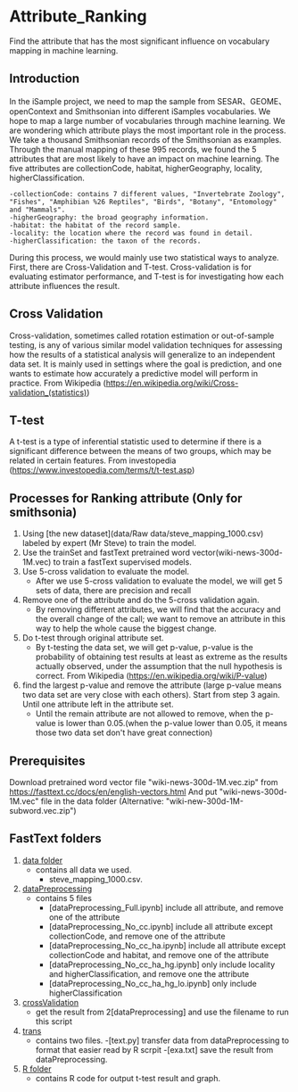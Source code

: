 # Attribute_Ranking
Find the attribute that has the most significant influence on vocabulary mapping in machine learning.

## Introduction
In the iSample project, we need to map the sample from SESAR、GEOME、openContext and Smithsonian into different iSamples vocabularies. We hope to map a large number of vocabularies through machine learning.  We are wondering which attribute plays the most important role in the process. We take a thousand Smithsonian records of the Smithsonian as examples. Through the manual mapping of these 995 records, we found the 5 attributes that are most likely to have an impact on machine learning. The five attributes are collectionCode, habitat, higherGeography, locality, higherClassification.
```
-collectionCode: contains 7 different values, "Invertebrate Zoology", "Fishes", "Amphibian %26 Reptiles", "Birds", "Botany", "Entomology" and "Mammals".
-higherGeography: the broad geography information.
-habitat: the habitat of the record sample.
-locality: the location where the record was found in detail.
-higherClassification: the taxon of the records. 
```
During this process,  we would mainly use two statistical ways to analyze. First, there are Cross-Validation and T-test. Cross-validation is for evaluating estimator performance, and T-test is for investigating how each attribute influences the result.

## Cross Validation
Cross-validation, sometimes called rotation estimation or out-of-sample testing, is any of various similar model validation techniques for assessing how the results of a statistical analysis will generalize to an independent data set. It is mainly used in settings where the goal is prediction, and one wants to estimate how accurately a predictive model will perform in practice. From Wikipedia (https://en.wikipedia.org/wiki/Cross-validation_(statistics))

## T-test
A t-test is a type of inferential statistic used to determine if there is a significant difference between the means of two groups, which may be related in certain features. 
From investopedia (https://www.investopedia.com/terms/t/t-test.asp)

## Processes for Ranking attribute (Only for smithsonia)
1. Using [the new dataset](data/Raw data/steve_mapping_1000.csv) labeled by expert (Mr Steve) to train the model.
2. Use the trainSet and fastText pretrained word vector(wiki-news-300d-1M.vec) to train a fastText supervised models.
3. Use 5-cross validation to evaluate the model.
	- After we use 5-cross validation to evaluate the model, we will get 5 sets of data, there are precision and recall
4. Remove one of the attribute and do the 5-cross validation again. 
	- By removing different attributes, we will find that the accuracy and the overall change of the call; we want to remove an attribute in this way to help the whole cause the biggest change.
5. Do t-test through original attribute set. 
	- By t-testing the data set, we will get p-value, p-value is the probability of obtaining test results at least as extreme as the results actually observed, under the assumption that the null hypothesis is correct. From Wikipedia (https://en.wikipedia.org/wiki/P-value)
6. find the largest p-value and remove the attribute (large p-value means two data set are very close with each others). Start from step 3 again. Until one attribute left in the attribute set.  
	- Until the remain attribute are not allowed to remove, when the p-value is lower than 0.05.(when the p-value lower than 0.05, it means those two data set don't have great connection) 

## Prerequisites
  Download pretrained word vector file "wiki-news-300d-1M.vec.zip" from https://fasttext.cc/docs/en/english-vectors.html
  And put "wiki-news-300d-1M.vec" file in the data folder
  (Alternative: "wiki-new-300d-1M-subword.vec.zip")

## FastText folders 
  1. [data folder](data)
       - contains all data we used. 
         - steve_mapping_1000.csv.
  2. [dataPreprocessing](dataPreprocessing)
       - contains 5 files
         - [dataPreprocessing_Full.ipynb] include all attribute, and remove one of the attribute
         - [dataPreprocessing_No_cc.ipynb] include all attribute except collectionCode, and remove one of the attribute
         - [dataPreprocessing_No_cc_ha.ipynb] include all attribute except collectionCode and habitat, and remove one of the attribute
         - [dataPreprocessing_No_cc_ha_hg.ipynb] only include locality and higherClassification, and remove one the attribute
         - [dataPreprocessing_No_cc_ha_hg_lo.ipynb] only include higherClassification
  3. [crossValidation](crossValidation)
       - get the result from 2[dataPreprocessing] and use the filename to run this script
  4. [trans](trans)
       - contains two files.
        -[text.py] transfer data from dataPreprocessing to format that easier read by R scrpit
	-[exa.txt] save the result from dataPreprocessing.
  5. [R folder](R)
       - contains R code for output t-test result and graph.
